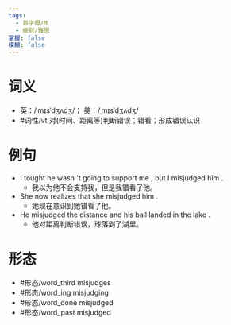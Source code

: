 ```yaml
---
tags:
  - 首字母/M
  - 级别/雅思
掌握: false
模糊: false
---
```

# 词义
- 英：/ˌmɪsˈdʒʌdʒ/； 美：/ˌmɪsˈdʒʌdʒ/
- #词性/vt  对(时间、距离等)判断错误；错看；形成错误认识
# 例句
- I tought he wasn 't going to support me , but I misjudged him .
	- 我以为他不会支持我，但是我错看了他。
- She now realizes that she misjudged him .
	- 她现在意识到她错看了他。
- He misjudged the distance and his ball landed in the lake .
	- 他对距离判断错误，球落到了湖里。
# 形态
- #形态/word_third misjudges
- #形态/word_ing misjudging
- #形态/word_done misjudged
- #形态/word_past misjudged
